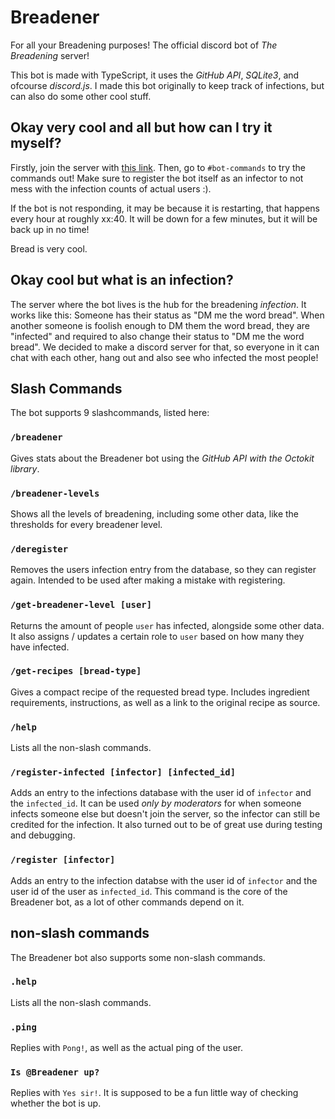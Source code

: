 # Breadener

For all your Breadening purposes! The official discord bot of _The Breadening_ server!

This bot is made with TypeScript, it uses the _GitHub API_, _SQLite3_, and ofcourse _discord.js_. I made this bot originally to keep track of infections, but can also do some other cool stuff.

## Okay very cool and all but how can I try it myself?

Firstly, join the server with [this link](https://discord.gg/rNAatmFGwh). Then, go to `#bot-commands` to try the commands out! Make sure to register the bot itself as an infector to not mess with the infection counts of actual users :).

If the bot is not responding, it may be because it is restarting, that happens every hour at roughly xx:40. It will be down for a few minutes, but it will be back up in no time!

Bread is very cool.

## Okay cool but what is an infection?

The server where the bot lives is the hub for the breadening _infection_. It works like this: Someone has their status as "DM me the word bread". When another someone is foolish enough to DM them the word bread, they are "infected" and required to also change their status to "DM me the word bread". We decided to make a discord server for that, so everyone in it can chat with each other, hang out and also see who infected the most people!

## Slash Commands

The bot supports 9 slashcommands, listed here:

### `/breadener`

Gives stats about the Breadener bot using the _GitHub API with the Octokit library_.

### `/breadener-levels`

Shows all the levels of breadening, including some other data, like the thresholds for every breadener level.

### `/deregister`

Removes the users infection entry from the database, so they can register again. Intended to be used after making a mistake with registering.

### `/get-breadener-level [user]`

Returns the amount of people `user` has infected, alongside some other data. It also assigns / updates a certain role to `user` based on how many they have infected.

### `/get-recipes [bread-type]`

Gives a compact recipe of the requested bread type. Includes ingredient requirements, instructions, as well as a link to the original recipe as source.

### `/help`

Lists all the non-slash commands.

### `/register-infected [infector] [infected_id]`

Adds an entry to the infections database with the user id of `infector` and the `infected_id`. It can be used _only by moderators_ for when someone infects someone else but doesn't join the server, so the infector can still be credited for the infection. It also turned out to be of great use during testing and debugging.

### `/register [infector]`

Adds an entry to the infection databse with the user id of `infector` and the user id of the user as `infected_id`. This command is the core of the Breadener bot, as a lot of other commands depend on it.

## non-slash commands

The Breadener bot also supports some non-slash commands.

### `.help`

Lists all the non-slash commands.

### `.ping`

Replies with `Pong!`, as well as the actual ping of the user.

### `Is @Breadener up?`

Replies with `Yes sir!`. It is supposed to be a fun little way of checking whether the bot is up.
